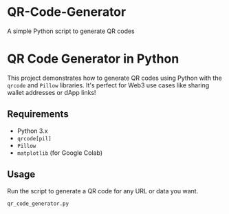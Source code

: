 # QR-Code-Generator
A simple Python script to generate QR codes

# QR Code Generator in Python

This project demonstrates how to generate QR codes using Python with the `qrcode` and `Pillow` libraries. It's perfect for Web3 use cases like sharing wallet addresses or dApp links!

## Requirements
- Python 3.x
- `qrcode[pil]`
- `Pillow`
- `matplotlib` (for Google Colab)

## Usage
Run the script to generate a QR code for any URL or data you want.

```bash
qr_code_generator.py
